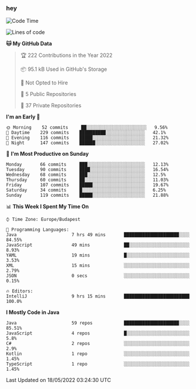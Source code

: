 ### hey

<!--START_SECTION:waka-->
![Code Time](http://img.shields.io/badge/Code%20Time-761%20hrs%2045%20mins-blue)

![Lines of code](https://img.shields.io/badge/From%20Hello%20World%20I%27ve%20Written-498%20Thousand%20lines%20of%20code-blue)

**🐱 My GitHub Data** 

> 🏆 222 Contributions in the Year 2022
 > 
> 📦 95.1 kB Used in GitHub's Storage 
 > 
> 🚫 Not Opted to Hire
 > 
> 📜 5 Public Repositories 
 > 
> 🔑 37 Private Repositories  
 > 
**I'm an Early 🐤** 

```text
🌞 Morning    52 commits     ██░░░░░░░░░░░░░░░░░░░░░░░   9.56% 
🌆 Daytime    229 commits    ██████████░░░░░░░░░░░░░░░   42.1% 
🌃 Evening    116 commits    █████░░░░░░░░░░░░░░░░░░░░   21.32% 
🌙 Night      147 commits    ██████░░░░░░░░░░░░░░░░░░░   27.02%

```
📅 **I'm Most Productive on Sunday** 

```text
Monday       66 commits     ███░░░░░░░░░░░░░░░░░░░░░░   12.13% 
Tuesday      90 commits     ████░░░░░░░░░░░░░░░░░░░░░   16.54% 
Wednesday    68 commits     ███░░░░░░░░░░░░░░░░░░░░░░   12.5% 
Thursday     60 commits     ██░░░░░░░░░░░░░░░░░░░░░░░   11.03% 
Friday       107 commits    █████░░░░░░░░░░░░░░░░░░░░   19.67% 
Saturday     34 commits     █░░░░░░░░░░░░░░░░░░░░░░░░   6.25% 
Sunday       119 commits    █████░░░░░░░░░░░░░░░░░░░░   21.88%

```


📊 **This Week I Spent My Time On** 

```text
⌚︎ Time Zone: Europe/Budapest

💬 Programming Languages: 
Java                     7 hrs 49 mins       █████████████████████░░░░   84.55% 
JavaScript               49 mins             ██░░░░░░░░░░░░░░░░░░░░░░░   8.93% 
YAML                     19 mins             █░░░░░░░░░░░░░░░░░░░░░░░░   3.53% 
XML                      15 mins             ░░░░░░░░░░░░░░░░░░░░░░░░░   2.79% 
JSON                     0 secs              ░░░░░░░░░░░░░░░░░░░░░░░░░   0.15%

🔥 Editors: 
IntelliJ                 9 hrs 15 mins       █████████████████████████   100.0%

```

**I Mostly Code in Java** 

```text
Java                     59 repos            █████████████████████░░░░   85.51% 
JavaScript               4 repos             █░░░░░░░░░░░░░░░░░░░░░░░░   5.8% 
C#                       2 repos             ░░░░░░░░░░░░░░░░░░░░░░░░░   2.9% 
Kotlin                   1 repo              ░░░░░░░░░░░░░░░░░░░░░░░░░   1.45% 
TypeScript               1 repo              ░░░░░░░░░░░░░░░░░░░░░░░░░   1.45%

```



 Last Updated on 18/05/2022 03:24:30 UTC
<!--END_SECTION:waka-->
